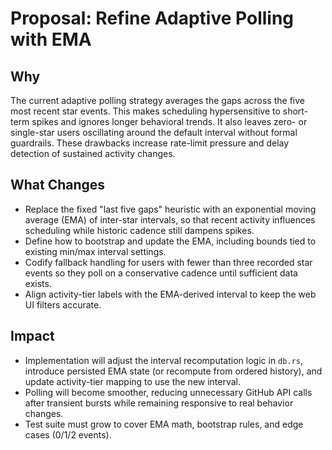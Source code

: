 # Proposal: Refine Adaptive Polling with EMA

## Why
The current adaptive polling strategy averages the gaps across the five most recent star events. This makes scheduling hypersensitive to short-term spikes and ignores longer behavioral trends. It also leaves zero- or single-star users oscillating around the default interval without formal guardrails. These drawbacks increase rate-limit pressure and delay detection of sustained activity changes.

## What Changes
- Replace the fixed "last five gaps" heuristic with an exponential moving average (EMA) of inter-star intervals, so that recent activity influences scheduling while historic cadence still dampens spikes.
- Define how to bootstrap and update the EMA, including bounds tied to existing min/max interval settings.
- Codify fallback handling for users with fewer than three recorded star events so they poll on a conservative cadence until sufficient data exists.
- Align activity-tier labels with the EMA-derived interval to keep the web UI filters accurate.

## Impact
- Implementation will adjust the interval recomputation logic in `db.rs`, introduce persisted EMA state (or recompute from ordered history), and update activity-tier mapping to use the new interval.
- Polling will become smoother, reducing unnecessary GitHub API calls after transient bursts while remaining responsive to real behavior changes.
- Test suite must grow to cover EMA math, bootstrap rules, and edge cases (0/1/2 events).
